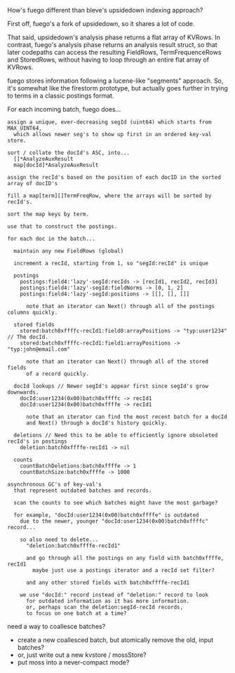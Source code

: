 How's fuego different than bleve's upsidedown indexing approach?

First off, fuego's a fork of upsidedown, so it shares a lot of code.

That said, upsidedown's analysis phase returns a flat array of KVRows.
In contrast, fuego's analysis phase returns an analysis result struct,
so that later codepaths can access the resulting FieldRows,
TermFrequenceRows and StoredRows, without having to loop through an
entire flat array of KVRows.

fuego stores information following a lucene-like "segments" approach.
So, it's somewhat like the firestorm prototype, but actually goes
further in trying to terms in a classic postings format.

For each incoming batch, fuego does...

    assign a unique, ever-decreasing segId (uint64) which starts from MAX_UINT64,
      which allows newer seg's to show up first in an ordered key-val store.

    sort / collate the docId's ASC, into...
      []*AnalyzeAuxResult
      map[docId]*AnalyzeAuxResult

    assign the recId's based on the position of each docID in the sorted array of docID's

    fill a map[term][]TermFreqRow, where the arrays will be sorted by recId's.

    sort the map keys by term.

    use that to construct the postings.

    for each doc in the batch...

      maintain any new FieldRows (global)

      increment a recId, starting from 1, so "segId:recId" is unique

      postings
        postings:field4:'lazy'-segId:recIds -> [recId1, recId2, recId3]
        postings:field4:'lazy'-segId:fieldNorms -> [0, 1, 2]
        postings:field4:'lazy'-segId:positions -> [[], [], []]

          note that an iterator can Next() through all of the postings columns quickly.

      stored fields
        stored:batch0xffffc-recId1:field0:arrayPositions -> "typ:user1234" // The docId.
        stored:batch0xffffc-recId1:field1:arrayPositions -> "typ:john@email.com"

          note that an iterator can Next() through all of the stored fields
          of a record quickly.

      docId lookups // Newer segId's appear first since segId's grow downwards.
        docId:user1234(0x00)batch0xffffc -> recId1
        docId:user1234(0x00)batch0xffffe -> recId1

          note that an iterator can find the most recent batch for a docId
          and Next() through a docId's history quickly.

      deletions // Need this to be able to efficiently ignore obsoleted recId's in postings
        deletion:batch0xffffe-recId1 -> nil

      counts
        countBatchDeletions:batch0xffffe -> 1
        countBatchSize:batch0xffffe -> 1000

    asynchronous GC's of key-val's
      that represent outdated batches and records.

      scan the counts to see which batches might have the most garbage?

      for example, "docId:user1234(0x00)batch0xffffe" is outdated
        due to the newer, younger "docId:user1234(0x00)batch0xffffc" record...

        so also need to delete...
          "deletion:batch0xffffe-recId1"

          and go through all the postings on any field with batch0xffffe, recId1
            maybe just use a postings iterator and a recId set filter?

          and any other stored fields with batch0xffffe-recId1

        we use "docId:" record instead of "deletion:" record to look
          for outdated information as it has more information.
          or, perhaps scan the deletion:segId-recId records,
          to focus on one batch at a time?

need a way to coallesce batches?
- create a new coallesced batch, but atomically remove the old, input batches?
- or, just write out a new kvstore / mossStore?
- put moss into a never-compact mode?
